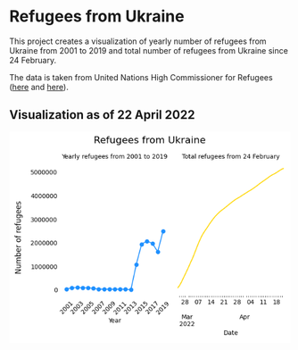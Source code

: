 # Refugees from Ukraine

This project creates a visualization of yearly number of refugees from Ukraine from 2001 to 2019 and total number of refugees from Ukraine since 24 February.

The data is taken from United Nations High Commissioner for Refugees ([here](https://data2.unhcr.org/en/situations/ukraine) and [here](https://data.world/unhcr/74cdbe77-0a0b-441b-9535-bacc263be2a8/workspace/file?filename=demographics-and-locations-of-forcibly-displaced-and-stateless-persons-global-1.csv)).

## Visualization as of 22 April 2022
![Visualization as of 22 April 2022](/Refugees_Ukraine.png)